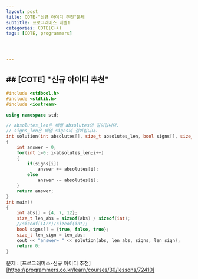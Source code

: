 ```yaml
---
layout: post
title: COTE-"신규 아이디 추천"문제
subtitle: 프로그래머스 레벨1
categories: COTE(C++)
tags: [COTE, programmers]




---
```




## ## [COTE] "신규 아이디 추천"

```c++
#include <stdbool.h>
#include <stdlib.h>
#include <iostream>

using namespace std;

// absolutes_len은 배열 absolutes의 길이입니다.
// signs_len은 배열 signs의 길이입니다.
int solution(int absolutes[], size_t absolutes_len, bool signs[], size_t signs_len)
{
    int answer = 0;
    for(int i=0; i<absolutes_len;i++)
    {
        if(signs[i])
            answer += absolutes[i];
        else
            answer -= absolutes[i];
    }
    return answer;
}
int main()
{
    int abs[] = {4, 7, 12};
    size_t len_abs = sizeof(abs) / sizeof(int);
    //sizeof(iArr)/sizeof(int);
    bool signs[] = {true, false, true};
    size_t len_sign = len_abs;
    cout << "answer= " << solution(abs, len_abs, signs, len_sign);
    return 0;
}
```



문제 : [프로그래머스-신규 아이디 추천][https://programmers.co.kr/learn/courses/30/lessons/72410]

